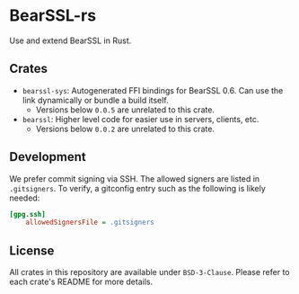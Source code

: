 # BearSSL-rs

Use and extend BearSSL in Rust.

## Crates

* `bearssl-sys`: Autogenerated FFI bindings for BearSSL 0.6. Can use the link dynamically or bundle a build itself.
    * Versions below `0.0.5` are unrelated to this crate.
* `bearssl`: Higher level code for easier use in servers, clients, etc.
    * Versions below `0.0.2` are unrelated to this crate.

## Development

We prefer commit signing via SSH. The allowed signers are listed in `.gitsigners`.
To verify, a gitconfig entry such as the following is likely needed:

```ini
[gpg.ssh]
    allowedSignersFile = .gitsigners
```

## License

All crates in this repository are available under `BSD-3-Clause`.
Please refer to each crate's README for more details.
